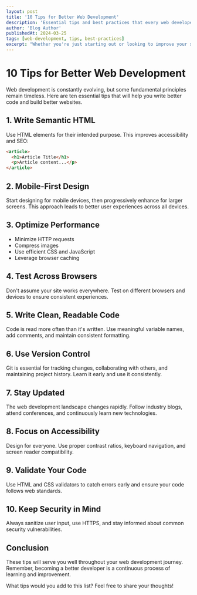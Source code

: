 ```yaml
---
layout: post
title: '10 Tips for Better Web Development'
description: 'Essential tips and best practices that every web developer should know for writing better code.'
author: 'Blog Author'
publishedAt: 2024-03-25
tags: [web-development, tips, best-practices]
excerpt: "Whether you're just starting out or looking to improve your skills, these practical tips will help you become a better web developer."
---
```


# 10 Tips for Better Web Development

Web development is constantly evolving, but some fundamental principles remain timeless. Here are ten essential tips that will help you write better code and build better websites.

## 1. Write Semantic HTML

Use HTML elements for their intended purpose. This improves accessibility and SEO:

```html
<article>
  <h1>Article Title</h1>
  <p>Article content...</p>
</article>
```

## 2. Mobile-First Design

Start designing for mobile devices, then progressively enhance for larger screens. This approach leads to better user experiences across all devices.

## 3. Optimize Performance

- Minimize HTTP requests
- Compress images
- Use efficient CSS and JavaScript
- Leverage browser caching

## 4. Test Across Browsers

Don't assume your site works everywhere. Test on different browsers and devices to ensure consistent experiences.

## 5. Write Clean, Readable Code

Code is read more often than it's written. Use meaningful variable names, add comments, and maintain consistent formatting.

## 6. Use Version Control

Git is essential for tracking changes, collaborating with others, and maintaining project history. Learn it early and use it consistently.

## 7. Stay Updated

The web development landscape changes rapidly. Follow industry blogs, attend conferences, and continuously learn new technologies.

## 8. Focus on Accessibility

Design for everyone. Use proper contrast ratios, keyboard navigation, and screen reader compatibility.

## 9. Validate Your Code

Use HTML and CSS validators to catch errors early and ensure your code follows web standards.

## 10. Keep Security in Mind

Always sanitize user input, use HTTPS, and stay informed about common security vulnerabilities.

## Conclusion

These tips will serve you well throughout your web development journey. Remember, becoming a better developer is a continuous process of learning and improvement.

What tips would you add to this list? Feel free to share your thoughts!
